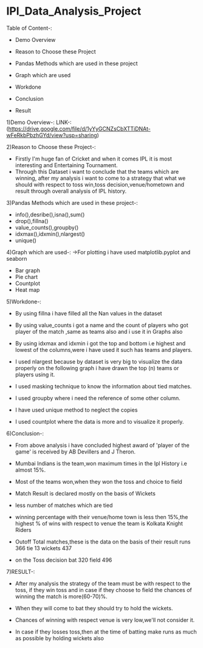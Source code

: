 # IPl_Data_Analysis_Project


Table of Content-:

* Demo Overview


* Reason to Choose these Project


* Pandas Methods which are used in these project


* Graph which are used


* Workdone


* Conclusion 


* Result


1)Demo Overview-:
LINK-:(https://drive.google.com/file/d/1yYyGCNZsCbXTTiDNAt-wFeRkbPbzhGYd/view?usp=sharing)

2)Reason to Choose these Project-:
* Firstly I'm huge fan of Cricket and when it comes IPL it is most interesting and Entertaining Tournament.
* Through this Dataset i want to conclude that the teams which are winning,
  after my analysis i want to come to a strategy that what we should with respect to 
  toss win,toss decision,venue/hometown and result through overall analysis of IPL history.

3)Pandas Methods which are used in these project-:
* info(),desribe(),isna(),sum()
* drop(),fillna()
* value_counts(),groupby()
* idxmax(),idxmin(),nlargest()
* unique()

4)Graph which are used-:
->For plotting i have used matplotlib.pyplot and seaborn
* Bar graph
* Pie chart 
* Countplot
* Heat map

5)Workdone-:

* By using fillna i have filled all the Nan values in the dataset

* By using value_counts i got a name and the count of players who got
 player of the match ,same as teams also and i use it in Graphs also

* By using idxmax and idxmin i got the top and bottom i.e highest and lowest 
 of the columns,were i have used it such has teams and players.

* I used nlargest because by dataset is very big to visualize the data 
 properly on the following graph i have drawn the top (n) teams or players
 using it.

* I used masking technique to know the information about tied matches.

* I used groupby where i need the reference of some other column.

* I have used unique method to neglect the copies

* I used countplot where the data is more and to visualize it properly.


6)Conclusion-:
* From above analysis i have concluded highest award of 'player of the game' is received by AB Devillers and J Theron.

* Mumbai Indians is the team,won maximum times in the Ipl History i.e almost 15%.

* Most of the teams won,when they won the toss and choice to field 

* Match Result is declared mostly on the basis of Wickets 

* less number of matches which are tied

* winning percentage with their venue/home town is less then 15%,the highest % of wins with respect to venue the team is Kolkata Knight Riders

* Outoff Total matches,these is the data on the basis of their result runs 366 tie 13 wickets 437 

* on the Toss decision bat 320 field 496

7)RESULT-:

* After my analysis the strategy of the team must be with respect to the toss,
  if they win toss and in case if they choose to field the chances of winning the match is more(60-70)%.

* When they will come to bat they should try to hold the wickets.

* Chances of winning with respect venue is very low,we'll not consider it.

* In case if they losses toss,then at the time of batting make runs as much as possible by holding wickets also
